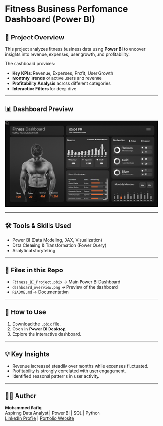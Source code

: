 # Fitness Business Perfomance Dashboard (Power BI)

## 📌 Project Overview
This project analyzes fitness business data using **Power BI** to uncover insights into revenue, expenses, user growth, and profitability.  

The dashboard provides:
- **Key KPIs**: Revenue, Expenses, Profit, User Growth  
- **Monthly Trends** of active users and revenue  
- **Profitability Analysis** across different categories  
- **Interactive Filters** for deep dive  

---

## 📊 Dashboard Preview
![Dashboard Screenshot](Images)

---

## 🛠️ Tools & Skills Used
- Power BI (Data Modeling, DAX, Visualization)
- Data Cleaning & Transformation (Power Query)
- Analytical storytelling

---

## 📂 Files in this Repo
- `Fitness_BI_Project.pbix` → Main Power BI Dashboard
- `dashboard_overview.png` → Preview of the dashboard
- `README.md` → Documentation

---

## 🚀 How to Use
1. Download the `.pbix` file.
2. Open in **Power BI Desktop**.
3. Explore the interactive dashboard.

---

## 💡 Key Insights
- Revenue increased steadily over months while expenses fluctuated.
- Profitability is strongly correlated with user engagement.
- Identified seasonal patterns in user activity.

---

## 👨‍💻 Author
**Mohammed Rafiq**  
Aspiring Data Analyst | Power BI | SQL | Python  
[LinkedIn Profile](#) | [Portfolio Website](#)  
